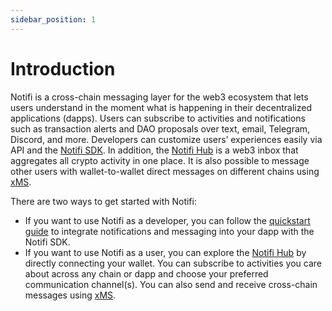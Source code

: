 ```yaml
---
sidebar_position: 1
---
```


# Introduction

Notifi is a cross-chain messaging layer for the web3 ecosystem that lets users
understand in the moment what is happening in their decentralized applications
(dapps). Users can subscribe to activities and notifications such as
transaction alerts and DAO proposals over text, email, Telegram, Discord, and more. Developers
can customize users’ experiences easily via API and the
[Notifi SDK](https://github.com/notifi-network/notifi-sdk-ts). In addition, the
[Notifi Hub](./for-users/index.md) is a web3 inbox that aggregates all crypto
activity in one place. It is also possible to message other users with
wallet-to-wallet direct messages on different chains using
[xMS](https://www.notifi.network/xms).

There are two ways to get started with Notifi:

- If you want to use Notifi as a developer, you can follow the
  [quickstart guide](./quickstart.md) to integrate notifications and messaging
  into your dapp with the Notifi SDK.
- If you want to use Notifi as a user, you can explore the
  [Notifi Hub](./for-users/index.md) by directly connecting your
  wallet. You can subscribe to activities you care about across any chain or
  dapp and choose your preferred communication channel(s). You can also send
  and receive cross-chain messages using [xMS](https://www.notifi.network/xms).


